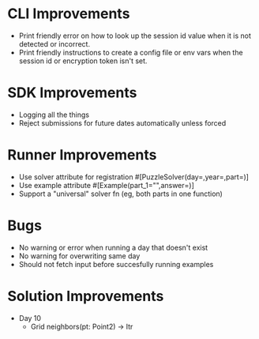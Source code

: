 # CLI Improvements
- Print friendly error on how to look up the session id value when it is not
  detected or incorrect.
- Print friendly instructions to create a config file or env vars when the session
  id or encryption token isn't set.

# SDK Improvements
- Logging all the things
- Reject submissions for future dates automatically unless forced

# Runner Improvements
- Use solver attribute for registration #[PuzzleSolver(day=,year=,part=)]
- Use example attribute #[Example(part_1="",answer=)]
- Support a "universal" solver fn (eg, both parts in one function)

# Bugs
- No warning or error when running a day that doesn't exist
- No warning for overwriting same day
- Should not fetch input before succesfully running examples

# Solution Improvements
- Day 10
   - Grid neighbors(pt: Point2) -> Itr<Point2>